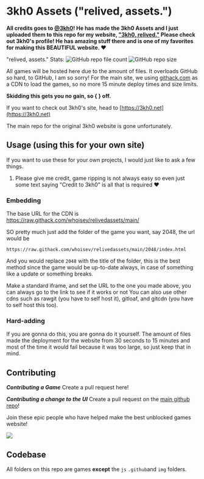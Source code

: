# 3kh0 Assets ("relived, assets.")

**All credits goes to [@3kh0](https://github.com/3kh0)! He has made the 3kh0 Assets and I just uploaded them to this repo for my website, ["3kh0, relived."](https://github.com/WhoIsEv/whoisev.github.io)
Please check out 3kh0's profile! He has amazing stuff there and is one of my favorites for making this BEAUTIFUL website. ♥**

"relived, assets." Stats:
![GitHub repo file count](https://img.shields.io/github/directory-file-count/whoisev/relivedassets?label=Total%20file%20count)
![GitHub repo size](https://img.shields.io/github/repo-size/whoisev/relivedassets?label=Total%20size)

All games will be hosted here due to the amount of files. It overloads GitHub so hard, to GitHub, I am so sorry! For the main site, we using [githack.com](https://raw.githack.com/) as a CDN to load the games, so no more 15 minute deploy times and size limits.

**Skidding this gets you no gain, so {    } off.**

If you want to check out 3kh0's site, head to [https://3kh0.net](https://3kh0.net)

The main repo for the original 3kh0 website is gone unfortunately.

## Usage (using this for your own site)

If you want to use these for your own projects, I would just like to ask a few things.
1. Please give me credit, game ripping is not always easy so even just some text saying "Credit to 3kh0" is all that is required :heart:

### Embedding

The base URL for the CDN is https://raw.githack.com/whoisev/relivedassets/main/

SO pretty much just add the folder of the game you want, say 2048, the url would be
```
https://raw.githack.com/whoisev/relivedassets/main/2048/index.html
```
And you would replace `2048` with the title of the folder, this is the best method since the game would be up-to-date always, in case of something like a update or something breaks.

Make a standard iframe, and set the URL to the one you made above, you can always go to the link to see if it works or not
You can also use other cdns such as rawgit (you have to self host it), gitloaf, and gitcdn (you have to self host this too).

### Hard-adding
If you are gonna do this, you are gonna do it yourself. The amount of files made the deployment for the website from 30 seconds to 15 minutes and most of the time it would fail because it was too large, so just keep that in mind.

## Contributing

***Contributing a Game***
Create a pull request here!

***Contributing a change to the UI***
Create a pull request on the [main github repo](https://github.com/whoisev/whoisev.github.io)!

Join these epic people who have helped make the best unblocked games website!

<a href="https://github.com/3kh0/3kh0-Assets/graphs/contributors">
  <img src="https://contrib.rocks/image?repo=3kh0/3kh0-Assets" />
</a>

## Codebase

All folders on this repo are games **except** the `js` `.github`and `img` folders.
